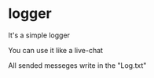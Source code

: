# logger
It's a simple logger 

You can use it like a live-chat

All sended messeges write in the "Log.txt"
